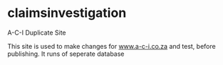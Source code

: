 # claimsinvestigation
A-C-I Duplicate Site

This site is used to make changes for www.a-c-i.co.za and test, before publishing. It runs of seperate database
